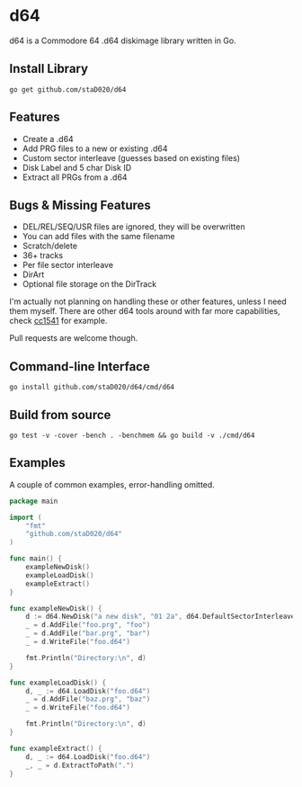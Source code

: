 # d64

d64 is a Commodore 64 .d64 diskimage library written in Go.

## Install Library

`go get github.com/staD020/d64`

## Features

* Create a .d64
* Add PRG files to a new or existing .d64
* Custom sector interleave (guesses based on existing files)
* Disk Label and 5 char Disk ID
* Extract all PRGs from a .d64

## Bugs & Missing Features

* DEL/REL/SEQ/USR files are ignored, they will be overwritten
* You can add files with the same filename
* Scratch/delete
* 36+ tracks
* Per file sector interleave
* DirArt
* Optional file storage on the DirTrack

I'm actually not planning on handling these or other features, unless I need them myself.
There are other d64 tools around with far more capabilities, check [cc1541](https://bitbucket.org/PTV_Claus/cc1541) for example.

Pull requests are welcome though.

## Command-line Interface

`go install github.com/staD020/d64/cmd/d64`

## Build from source

`go test -v -cover -bench . -benchmem && go build -v ./cmd/d64`

## Examples

A couple of common examples, error-handling omitted.

```go
package main

import (
	"fmt"
	"github.com/staD020/d64"
)

func main() {
	exampleNewDisk()
	exampleLoadDisk()
	exampleExtract()
}

func exampleNewDisk() {
	d := d64.NewDisk("a new disk", "01 2a", d64.DefaultSectorInterleave)
	_ = d.AddFile("foo.prg", "foo")
	_ = d.AddFile("bar.prg", "bar")
	_ = d.WriteFile("foo.d64")

	fmt.Println("Directory:\n", d)
}

func exampleLoadDisk() {
	d, _ := d64.LoadDisk("foo.d64")
	_ = d.AddFile("baz.prg", "baz")
	_ = d.WriteFile("foo.d64")

	fmt.Println("Directory:\n", d)
}

func exampleExtract() {
	d, _ := d64.LoadDisk("foo.d64")
	_, _ = d.ExtractToPath(".")
}
```
